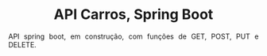 <h1 align="center">API Carros, Spring Boot</h1>
<p align="justify">API spring boot, em construção, com funções de GET, POST, PUT e DELETE.</p>
